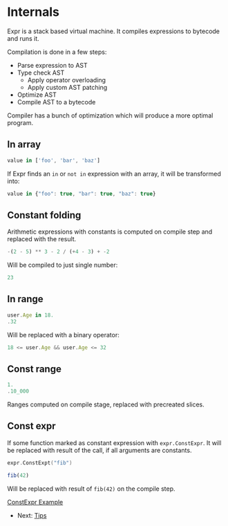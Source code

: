 # Internals

Expr is a stack based virtual machine. It compiles expressions to bytecode and
runs it.

Compilation is done in a few steps:

- Parse expression to AST
- Type check AST
    - Apply operator overloading
    - Apply custom AST patching
- Optimize AST
- Compile AST to a bytecode

Compiler has a bunch of optimization which will produce a more optimal program.

## In array

```js
value in ['foo', 'bar', 'baz']
```

If Expr finds an `in` or `not in` expression with an array, it will be
transformed into:

```js
value in {"foo": true, "bar": true, "baz": true}
```

## Constant folding

Arithmetic expressions with constants is computed on compile step and replaced
with the result.

```js
-(2 - 5) ** 3 - 2 / (+4 - 3) + -2
```

Will be compiled to just single number:

```js
23
```

## In range

```js
user.Age in 18.
.32
```

Will be replaced with a binary operator:

```js
18 <= user.Age && user.Age <= 32
```

## Const range

```js
1.
.10_000
```

Ranges computed on compile stage, replaced with precreated slices.

## Const expr

If some function marked as constant expression with `expr.ConstExpr`. It will be
replaced with result of the call, if all arguments are constants.

```go
expr.ConstExpt("fib")
```

```js
fib(42)
``` 

Will be replaced with result of `fib(42)` on the compile step.

[ConstExpr Example](https://pkg.go.dev/github.com/antonmedv/expr?tab=doc#ConstExpr)

* Next: [Tips](Tips.md)
